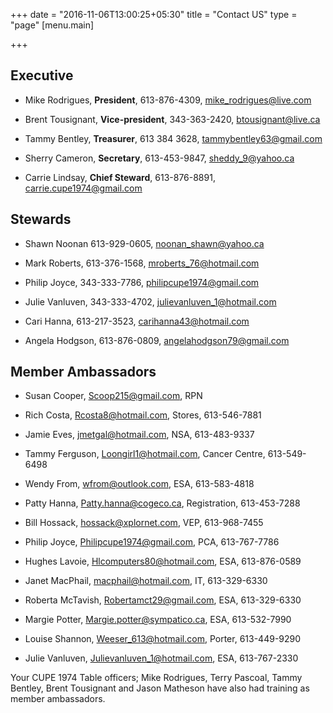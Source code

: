 +++
date = "2016-11-06T13:00:25+05:30"
title = "Contact US"
type = "page"
[menu.main]

+++
## Executive

- Mike Rodrigues, **President**, 613-876-4309, [mike_rodrigues@live.com](mailto:mike_rodrigues@live.com)

- Brent Tousignant, **Vice-president**, 343-363-2420, [btousignant@live.ca](mailto:btousignant@live.ca)

- Tammy Bentley, **Treasurer**, 613 384 3628, [tammybentley63@gmail.com](mailto:tammybentley63@gmail.com)

- Sherry Cameron, **Secretary**, 613-453-9847, [sheddy_9@yahoo.ca](mailto:sheddy_9@yahoo.ca)

- Carrie Lindsay, **Chief Steward**, 613-876-8891, [carrie.cupe1974@gmail.com](mailto:carrie.cupe1974@gmail.com)



## Stewards

- Shawn Noonan 613-929-0605, [noonan_shawn@yahoo.ca](mailto:noonan_shawn@yahoo.ca)

- Mark Roberts, 613-376-1568, [mroberts_76@hotmail.com](mailto:mroberts_76@hotmail.com)

- Philip Joyce, 343-333-7786, [philipcupe1974@gmail.com](mailto:philipcupe1974@gmail.com)

- Julie Vanluven, 343-333-4702, [julievanluven_1@hotmail.com](mailto:julievanluven_1@hotmail.com)

- Cari Hanna, 613-217-3523, [carihanna43@hotmail.com](mailto:carihanna43@hotmail.com)

- Angela Hodgson, 613-876-0809, [angelahodgson79@gmail.com](mailto:angelahodgson79@gmail.com)

## Member Ambassadors


- Susan Cooper, Scoop215@gmail.com, RPN

- Rich Costa, Rcosta8@hotmail.com, Stores, 613-546-7881

- Jamie Eves, jmetgal@hotmail.com, NSA, 613-483-9337

- Tammy Ferguson, Loongirl1@hotmail.com, Cancer Centre, 613-549-6498

- Wendy From, wfrom@outlook.com, ESA, 613-583-4818

- Patty Hanna, Patty.hanna@cogeco.ca, Registration, 613-453-7288

- Bill Hossack, hossack@xplornet.com, VEP, 613-968-7455

- Philip Joyce, Philipcupe1974@gmail.com, PCA, 613-767-7786

- Hughes Lavoie, Hlcomputers80@hotmail.com, ESA, 613-876-0589

- Janet MacPhail, macphail@hotmail.com, IT, 613-329-6330

- Roberta McTavish, Robertamct29@gmail.com, ESA, 613-329-6330

- Margie Potter, Margie.potter@sympatico.ca, ESA, 613-532-7990

- Louise Shannon, Weeser_613@hotmail.com, Porter, 613-449-9290

- Julie Vanluven, Julievanluven_1@hotmail.com, ESA, 613-767-2330

 

Your CUPE 1974 Table officers; Mike Rodrigues, Terry Pascoal, Tammy Bentley, Brent Tousignant and Jason Matheson have also had training as member ambassadors. 

